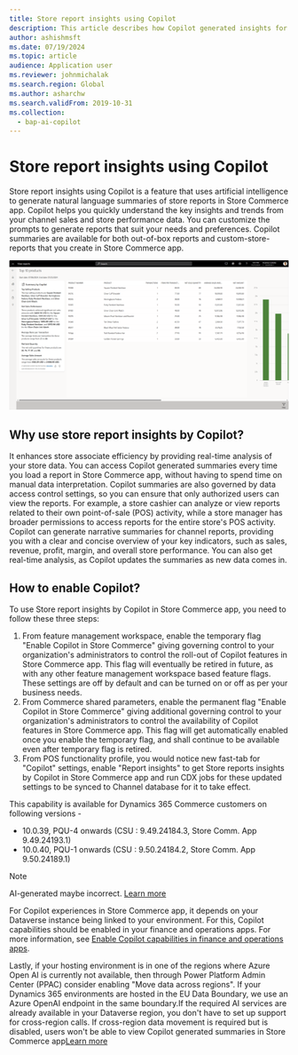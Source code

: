 ```yaml
---
title: Store report insights using Copilot
description: This article describes how Copilot generated insights for store reports simplifies the process of measuring the performance of your retail channels.
author: ashishmsft
ms.date: 07/19/2024
ms.topic: article
audience: Application user
ms.reviewer: johnmichalak
ms.search.region: Global
ms.author: asharchw
ms.search.validFrom: 2019-10-31
ms.collection:
  - bap-ai-copilot
---
```


# Store report insights using Copilot

Store report insights using Copilot is a feature that uses artificial intelligence to generate natural language summaries of store reports in Store Commerce app. Copilot helps you quickly understand the key insights and trends from your channel sales and store performance data. You can customize the prompts to generate reports that suit your needs and preferences. Copilot summaries are available for both out-of-box reports and custom-store-reports that you create in Store Commerce app.

![Top 10 products Report insights using Copilot in Store Commerce App](./media/StoreReportInsightsUsingCopilot.png)

## Why use store report insights by Copilot? 

It enhances store associate efficiency by providing real-time analysis of your store data. You can access Copilot generated summaries every time you load a report in Store Commerce app, without having to spend time on manual data interpretation. Copilot summaries are also governed by data access control settings, so you can ensure that only authorized users can view the reports. For example, a store cashier can analyze or view reports related to their own point-of-sale (POS) activity, while a store manager has broader permissions to access reports for the entire store's POS activity. Copilot can generate narrative summaries for channel reports, providing you with a clear and concise overview of your key indicators, such as sales, revenue, profit, margin, and overall store performance. You can also get real-time analysis, as Copilot updates the summaries as new data comes in.

## How to enable Copilot?
To use Store report insights by Copilot in Store Commerce app, you need to follow these three steps:
1.	From feature management workspace, enable the temporary flag "Enable Copilot in Store Commerce" giving governing control to your organization's administrators to control the roll-out of Copilot features in Store Commerce app. This flag will eventually be retired in future, as with any other feature management workspace based feature flags. These settings are off by default and can be turned on or off as per your business needs.
2.	From Commerce shared parameters, enable the permanent flag "Enable Copilot in Store Commerce" giving additional governing control to your organization's administrators to control the availability of Copilot features in Store Commerce app. This flag will get automatically enabled once you enable the temporary flag, and shall continue to be available even after temporary flag is retired. 
3.	From POS functionality profile, you would notice new fast-tab for "Copilot" settings, enable "Report insights" to get Store reports insights by Copilot in Store Commerce app and run CDX jobs for these updated settings to be synced to Channel database for it to take effect.

This capability is available for Dynamics 365 Commerce customers on following versions - 

- 10.0.39, PQU-4 onwards (CSU : 9.49.24184.3, Store Comm. App 9.49.24193.1)
- 10.0.40, PQU-1 onwards (CSU : 9.50.24184.2, Store Comm. App 9.50.24189.1)


> [!Note]
> AI-generated maybe incorrect. [Learn more](https://aka.ms/BusinessApplicationLegal)
>
> For Copilot experiences in Store Commerce app, it depends on your Dataverse instance being linked to your environment. For this, Copilot capabilities should be enabled in your finance and operations apps. For more information, see [Enable Copilot capabilities in finance and operations apps](https://learn.microsoft.com/en-us/dynamics365/fin-ops-core/dev-itpro/copilot/enable-copilot).
> 
> Lastly, if your hosting environment is in one of the regions where Azure Open AI is currently not available, then through Power Platform Admin Center (PPAC) consider enabling "Move data across regions". If your Dynamics 365 environments are hosted in the EU Data Boundary, we use an Azure OpenAI endpoint in the same boundary.If the required AI services are already available in your Dataverse region, you don't have to set up support for cross-region calls. If cross-region data movement is required but is disabled, users won't be able to view Copilot generated summaries in Store Commerce app[Learn more](https://learn.microsoft.com/en-us/power-platform/admin/geographical-availability-copilot)
>
> 
